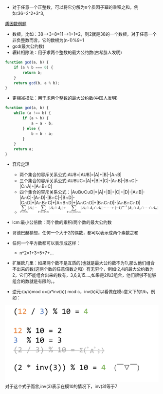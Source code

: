 - 对于任意一个正整数，可以将它分解为n个质因子幂的乘积之和，例如:36=2^2+3^3,

[质因数例题](https://blog.csdn.net/Tisfy/article/details/125706956)

- 数根，比如：38——>3+8=11——>1+1=2，则2就是38的一个数根，对于任意一个非负整数而言，它的数根为(n-1)%9+1
- gcd(最大公约数)
- 辗转相除法：用于求两个整数的最大公约数(古希腊人发明)
```javascript
function gcd(a, b) {
    if (a % b === 0) {
        return b;
    }
    return gcd(b, a % b);
}

```

- 更相减损法：用于求两个整数的最大公约数(中国人发明)

  
```javascript
function gcd(a, b) {
    while (a !== b) {
        if (a > b) {
            a = a - b;
        } else {
            b = b - a;
        }
    }
    return a;
}
```

- 容斥定理
   - 两个集合的容斥关系公式:AUB=|AUB|=|A|+|B|-|A∩B|
   - 三个集合的容斥关系公式:AUBUC=|A|+|B|+|C|-|A∩B|-|B∩C|-|C∩A|+|A∩B∩C|
   - 四个集合的容斥关系公式：|A∪B∪C∪D|=|A|+|B|+|C|+|D|-|A∩B|-|A∩C|-|A∩D|-|B∩C|-|B∩D|-|C∩D|+|A∩B∩C|+|A∩B∩D|+|A∩C∩D|+|B∩C∩D|-|A∩B∩C∩D| 
   - ![Alt text](image3.png)

- lcm:最小公倍数：两个数的乘积/两个数的最大公约数
- 哥德巴赫猜想，任何一个大于2的偶数，都可以表示成两个素数之和
- 任何一个平方数都可以表示成这样：
   - n^2=1+3+5+7+...
- 扩展欧几里：如果两个数不是互质的(也就是最大公约数不为1),那么他们组合不出来的数(这两个数的任意倍数之和）有无穷个，例如:2,4的最大公约数为2，它们不能组合出来的数有，3,6,9,15....,如果是2和3组合，他们很够不能够组合的数就是有限的。。
- 逆元:(a/b)mod c=(a*inv(b)) mod c，inv(b)可以看做在模c意义下的1/b，例如：

![Alt text](image4.png)
对于这个式子而言,inv(3)表示在模10的情况下，inv(3)等于7
